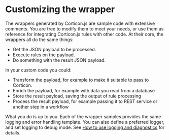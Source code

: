 
# Customizing the wrapper

The wrappers generated by Corticon.js are sample code with extensive comments. You are free to modify them to meet your needs, or use them as reference for integrating Corticon.js rules with other code. At their core, the wrappers all do the same things:

* Get the JSON payload to be processed.
* Execute rules on the payload.
* Do something with the result JSON payload.

In your custom code you could:

* Transform the payload, for example to make it suitable to pass to Corticon.
* Enrich the payload, for example with data you read from a database
* Store the result payload, saving the output of rule processing
* Process the result payload, for example passing it to REST service or another step in a workflow

What you do is up to you. Each of the wrapper samples provides the same logging and error handling template. You can also define a preferred logger, and set logging to debug mode. See [How to use logging and diagnostics](https://docs.progress.com/bundle/corticon-js-integration/page/How-to-use-logging-and-diagnostics.html) for details.
